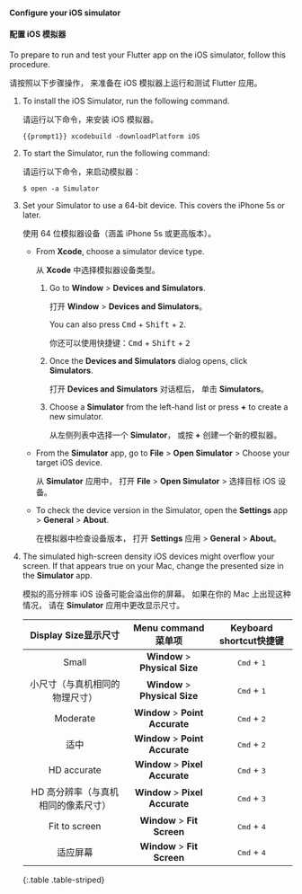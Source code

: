#### Configure your iOS simulator

#### 配置 iOS 模拟器

To prepare to run and test your Flutter app on the iOS simulator,
follow this procedure.

请按照以下步骤操作，
来准备在 iOS 模拟器上运行和测试 Flutter 应用。

1. To install the iOS Simulator, run the following command.

   请运行以下命令，来安装 iOS 模拟器。

    ```console
    {{prompt1}} xcodebuild -downloadPlatform iOS
    ```

1. To start the Simulator, run the following command:

   请运行以下命令，来启动模拟器：

    ```console
    $ open -a Simulator
    ```

1. Set your Simulator to use a 64-bit device.
   This covers the iPhone 5s or later.

   使用 64 位模拟器设备（涵盖 iPhone 5s 或更高版本）。

   * From **Xcode**, choose a simulator device type.

     从 **Xcode** 中选择模拟器设备类型。

     1. Go to **Window** <span aria-label="and then">></span>
        **Devices and Simulators**.

        打开 **Window** <span aria-label="and then">></span>
        **Devices and Simulators**。

        You can also press <kbd>Cmd</kbd> + <kbd>Shift</kbd> + <kbd>2</kbd>.

        你还可以使用快捷键：<kbd>Cmd</kbd> + <kbd>Shift</kbd> + <kbd>2</kbd>

     2. Once the **Devices and Simulators** dialog opens,
        click **Simulators**.

        打开 **Devices and Simulators** 对话框后，
        单击 **Simulators**。

     3. Choose a **Simulator** from the left-hand list or press **+** to
        create a new simulator.

        从左侧列表中选择一个 **Simulator**，
        或按 **+** 创建一个新的模拟器。

   * From the **Simulator** app, go to
     **File** <span aria-label="and then">></span>
     **Open Simulator** <span aria-label="and then">></span>
     Choose your target iOS device.

     从 **Simulator** 应用中，
     打开 **File** <span aria-label="and then">></span>
     **Open Simulator** <span aria-label="and then">></span>
     选择目标 iOS 设备。

   * To check the device version in the Simulator,
     open the **Settings** app <span aria-label="and then">></span>
     **General** <span aria-label="and then">></span>
     **About**.

     在模拟器中检查设备版本，
     打开 **Settings** 应用 <span aria-label="and then">></span>
     **General** <span aria-label="and then">></span>
     **About**。

1. The simulated high-screen density iOS devices might overflow your screen.
   If that appears true on your Mac, change the presented size in the
   **Simulator** app.

   模拟的高分辨率 iOS 设备可能会溢出你的屏幕。
   如果在你的 Mac 上出现这种情况，
   请在 **Simulator** 应用中更改显示尺寸。

    | <t>**Display Size**</t><t>显示尺寸</t> | <t>**Menu command**</t><t>菜单项</t> | <t>**Keyboard shortcut**</t><t>快捷键</t> |
    |:-----------------:|:------------------------------------------------------------------:|:-----------------------------:|
    | Small             | **Window** <span aria-label="and then">></span> **Physical Size**  | <kbd>Cmd</kbd> + <kbd>1</kbd> |
    | 小尺寸（与真机相同的物理尺寸） | **Window** <span aria-label="and then">></span> **Physical Size**  | <kbd>Cmd</kbd> + <kbd>1</kbd> |
    | Moderate          | **Window** <span aria-label="and then">></span> **Point Accurate** | <kbd>Cmd</kbd> + <kbd>2</kbd> |
    | 适中              | **Window** <span aria-label="and then">></span> **Point Accurate** | <kbd>Cmd</kbd> + <kbd>2</kbd> |
    | HD accurate       | **Window** <span aria-label="and then">></span> **Pixel Accurate** | <kbd>Cmd</kbd> + <kbd>3</kbd> |
    | HD 高分辨率（与真机相同的像素尺寸） | **Window** <span aria-label="and then">></span> **Pixel Accurate** | <kbd>Cmd</kbd> + <kbd>3</kbd> |
    | Fit to screen     | **Window** <span aria-label="and then">></span> **Fit Screen**     | <kbd>Cmd</kbd> + <kbd>4</kbd> |
    | 适应屏幕          | **Window** <span aria-label="and then">></span> **Fit Screen**     | <kbd>Cmd</kbd> + <kbd>4</kbd> |

    {:.table .table-striped}
